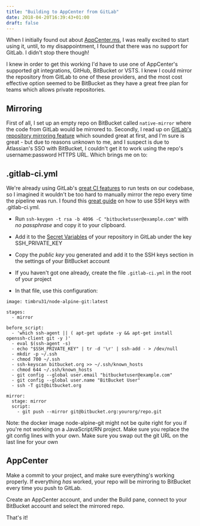 ```yaml
---
title: "Building to AppCenter from GitLab"
date: 2018-04-20T16:39:43+01:00
draft: false
---
```


When I initially found out about [AppCenter.ms](https://appcenter.ms/), I was really excited to start using it, until, to my disappointment, I found that there was no support for GitLab. I didn't stop there though!

I knew in order to get this working I'd have to use one of AppCenter's supported git integrations, GitHub, BitBucket or VSTS. I knew I could mirror the repository from GitLab to one of these providers, and the most cost effective option seemed to be BitBucket as they have a great free plan for teams which allows private repositories.

## Mirroring

First of all, I set up an empty repo on BitBucket called `native-mirror` where the code from GitLab would be mirrored to. Secondly, I read up on [GitLab's repository mirroring feature](https://docs.gitlab.com/ee/workflow/repository_mirroring.html) which sounded great at first, and I'm sure is great - but due to reasons unknown to me, and I suspect is due to Atlassian's SSO with BitBucket, I couldn't get it to work using the repo's username:password HTTPS URL. Which brings me on to:

## .gitlab-ci.yml

We're already using GitLab's [great CI features](https://about.gitlab.com/features/gitlab-ci-cd/) to run tests on our codebase, so I imagined it wouldn't be too hard to manually mirror the repo every time the pipeline was run. I found this [great guide](https://docs.gitlab.com/ee/ci/ssh_keys/) on how to use SSH keys with .gitlab-ci.yml.

* Run `ssh-keygen -t rsa -b 4096 -C "bitbucketuser@example.com"` with _no passphrase_ and copy it to your clipboard.

* Add it to the [Secret Variables](https://docs.gitlab.com/ee/ci/variables/#secret-variables) of your repository in GitLab under the key SSH_PRIVATE_KEY

* Copy the _public key_ you generated and add it to the SSH keys section in the settings of your BitBucket account

* If you haven't got one already, create the file `.gitlab-ci.yml` in the root of your project

* In that file, use this configuration:

```
image: timbru31/node-alpine-git:latest

stages:
  - mirror

before_script:
  - 'which ssh-agent || ( apt-get update -y && apt-get install openssh-client git -y )'
  - eval $(ssh-agent -s)
  - echo "$SSH_PRIVATE_KEY" | tr -d '\r' | ssh-add - > /dev/null
  - mkdir -p ~/.ssh
  - chmod 700 ~/.ssh
  - ssh-keyscan bitbucket.org >> ~/.ssh/known_hosts
  - chmod 644 ~/.ssh/known_hosts
  - git config --global user.email "bitbucketuser@example.com"
  - git config --global user.name "BitBucket User"
  - ssh -T git@bitbucket.org

mirror:
  stage: mirror
  script:
    - git push --mirror git@bitbucket.org:yourorg/repo.git
```

Note: the docker image node-alpine-git might not be quite right for you if you're not working on a JavaScript/RN project. Make sure you replace the git config lines with your own. Make sure you swap out the git URL on the last line for your own

## AppCenter

Make a commit to your project, and make sure everything's working properly. If everything _has_ worked, your repo will be mirroring to BitBucket every time you push to GitLab.

Create an AppCenter account, and under the Build pane, connect to your BitBucket account and select the mirrored repo.

That's it!
